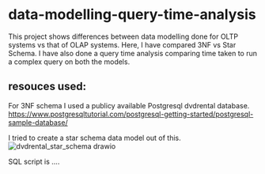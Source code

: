 # data-modelling-query-time-analysis

This project shows differences between data modelling done for OLTP systems vs that of OLAP systems.
Here, I have compared 3NF vs Star Schema.
I have also done a query time analysis comparing time taken to run a complex query on both the models.

## resouces used:

For 3NF schema I used a publicy available Postgresql dvdrental database. https://www.postgresqltutorial.com/postgresql-getting-started/postgresql-sample-database/

I tried to create a star schema data model out of this.![dvdrental_star_schema drawio](https://github.com/shailendra1394/data-modelling-query-time-analysis/assets/73093127/64fd6bfe-7352-40f7-bb5f-9ea37d1ee48d)

SQL script is ....
